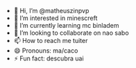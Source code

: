- 👋 Hi, I’m @matheuszinpvp
- 👀 I’m interested in minescreft
- 🌱 I’m currently learning mc binladem
- 💞️ I’m looking to collaborate on nao sabo
- 📫 How to reach me tuiter
- 😄 Pronouns: ma/caco
- ⚡ Fun fact: descubra uai

<!---
matheuszinpvp/matheuszinpvp is a ✨ special ✨ repository because its `README.md` (this file) appears on your GitHub profile.
You can click the Preview link to take a look at your changes.
--->
